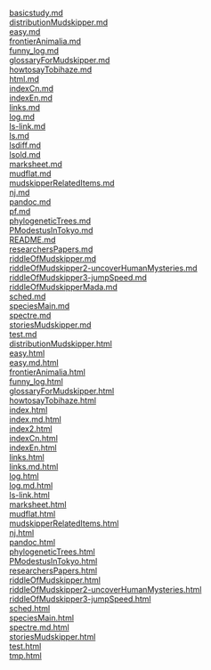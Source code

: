 [basicstudy.md](https://awakura.github.io/toby/basicstudy.md) <br>
[distributionMudskipper.md](https://awakura.github.io/toby/distributionMudskipper.md) <br>
[easy.md](https://awakura.github.io/toby/easy.md) <br>
[frontierAnimalia.md](https://awakura.github.io/toby/frontierAnimalia.md) <br>
[funny_log.md](https://awakura.github.io/toby/funny_log.md) <br>
[glossaryForMudskipper.md](https://awakura.github.io/toby/glossaryForMudskipper.md) <br>
[howtosayTobihaze.md](https://awakura.github.io/toby/howtosayTobihaze.md) <br>
[html.md](https://awakura.github.io/toby/html.md) <br>
[indexCn.md](https://awakura.github.io/toby/indexCn.md) <br>
[indexEn.md](https://awakura.github.io/toby/indexEn.md) <br>
[links.md](https://awakura.github.io/toby/links.md) <br>
[log.md](https://awakura.github.io/toby/log.md) <br>
[ls-link.md](https://awakura.github.io/toby/ls-link.md) <br>
[ls.md](https://awakura.github.io/toby/ls.md) <br>
[lsdiff.md](https://awakura.github.io/toby/lsdiff.md) <br>
[lsold.md](https://awakura.github.io/toby/lsold.md) <br>
[marksheet.md](https://awakura.github.io/toby/marksheet.md) <br>
[mudflat.md](https://awakura.github.io/toby/mudflat.md) <br>
[mudskipperRelatedItems.md](https://awakura.github.io/toby/mudskipperRelatedItems.md) <br>
[nj.md](https://awakura.github.io/toby/nj.md) <br>
[pandoc.md](https://awakura.github.io/toby/pandoc.md) <br>
[pf.md](https://awakura.github.io/toby/pf.md) <br>
[phylogeneticTrees.md](https://awakura.github.io/toby/phylogeneticTrees.md) <br>
[PModestusInTokyo.md](https://awakura.github.io/toby/PModestusInTokyo.md) <br>
[README.md](https://awakura.github.io/toby/README.md) <br>
[researchersPapers.md](https://awakura.github.io/toby/researchersPapers.md) <br>
[riddleOfMudskipper.md](https://awakura.github.io/toby/riddleOfMudskipper.md) <br>
[riddleOfMudskipper2-uncoverHumanMysteries.md](https://awakura.github.io/toby/riddleOfMudskipper2-uncoverHumanMysteries.md) <br>
[riddleOfMudskipper3-jumpSpeed.md](https://awakura.github.io/toby/riddleOfMudskipper3-jumpSpeed.md) <br>
[riddleOfMudskipperMada.md](https://awakura.github.io/toby/riddleOfMudskipperMada.md) <br>
[sched.md](https://awakura.github.io/toby/sched.md) <br>
[speciesMain.md](https://awakura.github.io/toby/speciesMain.md) <br>
[spectre.md](https://awakura.github.io/toby/spectre.md) <br>
[storiesMudskipper.md](https://awakura.github.io/toby/storiesMudskipper.md) <br>
[test.md](https://awakura.github.io/toby/test.md) <br>
[distributionMudskipper.html](https://awakura.github.io/toby/distributionMudskipper.html) <br>
[easy.html](https://awakura.github.io/toby/easy.html) <br>
[easy.md.html](https://awakura.github.io/toby/easy.md.html) <br>
[frontierAnimalia.html](https://awakura.github.io/toby/frontierAnimalia.html) <br>
[funny_log.html](https://awakura.github.io/toby/funny_log.html) <br>
[glossaryForMudskipper.html](https://awakura.github.io/toby/glossaryForMudskipper.html) <br>
[howtosayTobihaze.html](https://awakura.github.io/toby/howtosayTobihaze.html) <br>
[index.html](https://awakura.github.io/toby/index.html) <br>
[index.md.html](https://awakura.github.io/toby/index.md.html) <br>
[index2.html](https://awakura.github.io/toby/index2.html) <br>
[indexCn.html](https://awakura.github.io/toby/indexCn.html) <br>
[indexEn.html](https://awakura.github.io/toby/indexEn.html) <br>
[links.html](https://awakura.github.io/toby/links.html) <br>
[links.md.html](https://awakura.github.io/toby/links.md.html) <br>
[log.html](https://awakura.github.io/toby/log.html) <br>
[log.md.html](https://awakura.github.io/toby/log.md.html) <br>
[ls-link.html](https://awakura.github.io/toby/ls-link.html) <br>
[marksheet.html](https://awakura.github.io/toby/marksheet.html) <br>
[mudflat.html](https://awakura.github.io/toby/mudflat.html) <br>
[mudskipperRelatedItems.html](https://awakura.github.io/toby/mudskipperRelatedItems.html) <br>
[nj.html](https://awakura.github.io/toby/nj.html) <br>
[pandoc.html](https://awakura.github.io/toby/pandoc.html) <br>
[phylogeneticTrees.html](https://awakura.github.io/toby/phylogeneticTrees.html) <br>
[PModestusInTokyo.html](https://awakura.github.io/toby/PModestusInTokyo.html) <br>
[researchersPapers.html](https://awakura.github.io/toby/researchersPapers.html) <br>
[riddleOfMudskipper.html](https://awakura.github.io/toby/riddleOfMudskipper.html) <br>
[riddleOfMudskipper2-uncoverHumanMysteries.html](https://awakura.github.io/toby/riddleOfMudskipper2-uncoverHumanMysteries.html) <br>
[riddleOfMudskipper3-jumpSpeed.html](https://awakura.github.io/toby/riddleOfMudskipper3-jumpSpeed.html) <br>
[sched.html](https://awakura.github.io/toby/sched.html) <br>
[speciesMain.html](https://awakura.github.io/toby/speciesMain.html) <br>
[spectre.md.html](https://awakura.github.io/toby/spectre.md.html) <br>
[storiesMudskipper.html](https://awakura.github.io/toby/storiesMudskipper.html) <br>
[test.html](https://awakura.github.io/toby/test.html) <br>
[tmp.html](https://awakura.github.io/toby/tmp.html) <br>
